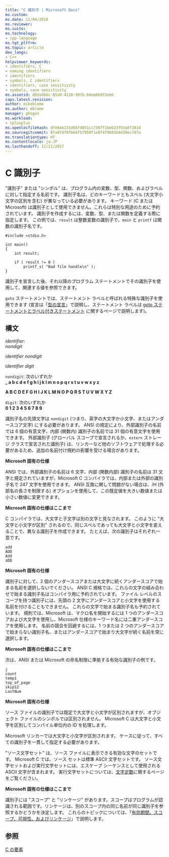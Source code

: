 ```yaml
---
title: "C 識別子 | Microsoft Docs"
ms.custom: 
ms.date: 11/04/2016
ms.reviewer: 
ms.suite: 
ms.technology:
- cpp-language
ms.tgt_pltfrm: 
ms.topic: article
dev_langs:
- C++
helpviewer_keywords:
- identifiers, C
- naming identifiers
- identifiers
- symbols, C identifiers
- identifiers, case sensitivity
- symbols, case sensitivity
ms.assetid: d02edbbc-85a0-4118-997b-84ee6b972eb6
caps.latest.revision: 
author: mikeblome
ms.author: mblome
manager: ghogen
ms.workload:
- cplusplus
ms.openlocfilehash: dfe8ab231d6bf4051cc730ff1beb23f93a8f301d
ms.sourcegitcommit: 8fa8fdf0fbb4f57950f1e8f4f9b81b4d39ec7d7a
ms.translationtype: HT
ms.contentlocale: ja-JP
ms.lasthandoff: 12/21/2017
---
```

# <a name="c-identifiers"></a>C 識別子
"識別子" または "シンボル" は、プログラム内の変数、型、関数、およびラベルに対して指定する名前です。 識別子名は、どのキーワードともスペル (大文字小文字の区別を含む) が異なっている必要があります。 キーワード (C または Microsoft) は識別子として使用できません。これらは特別な用途のために予約されています。 識別子を作成するには、変数、型、または関数を定義する際に指定します。 この例では、`result` は整数変数の識別子で、`main` と `printf` は関数の識別子名です。  
  
```  
#include <stdio.h>  
  
int main()  
{  
    int result;  
  
    if ( result != 0 )  
        printf_s( "Bad file handle\n" );  
}  
```  
  
 識別子を宣言した後、それ以降のプログラム ステートメントでその識別子を使用して、関連する値を参照できます。  
  
 `goto` ステートメントでは、ステートメント ラベルと呼ばれる特殊な識別子を使用できます  (宣言は「[型の宣言](../c-language/declarations-and-types.md)」で説明し、ステートメント ラベルは [goto ステートメントとラベル付きステートメント](../c-language/goto-and-labeled-statements-c.md) に関するページで説明します)。  
  
## <a name="syntax"></a>構文  
 *identifier*:  
 *nondigit*  
  
 *identifier nondigit*  
  
 *identifier digit*  
  
 `nondigit`: 次のいずれか  
 **_ a b c d e f g h i j k l m n o p q r s t u v w x y z**  
  
 **A B C D E F G H I J K L M N O P Q R S T U V W X Y Z**  
  
 `digit`: 次のいずれか  
 **0 1 2 3 4 5 6 7 8 9**  
  
 識別子名の先頭文字は `nondigit` (つまり、英字の大文字か小文字、またはアンダースコア文字) にする必要があります。 ANSI の規定により、外部識別子の名前では 6 個の有意文字、内部 (関数内) 識別子の名前では 31 個の有意文字を使用できます。 外部識別子 (グローバル スコープで宣言されるか、`extern` ストレージ クラスで宣言された識別子) は、リンカーなど他のソフトウェアで処理する必要があるため、追加の名前付け規約の影響を受ける場合があります。  
  
 **Microsoft 固有の仕様**  
  
 ANSI では、外部識別子の名前は 6 文字、内部 (関数内部) 識別子の名前は 31 文字と規定されていますが、Microsoft C コンパイラでは、内部または外部の識別子名で 247 文字を使用できます。 ANSI 互換に関して問題がない場合は、/H (外部名の長さを制限する) オプションを使用して、この既定値を大きい数値または小さい数値に変更できます。  
  
 **Microsoft 固有の仕様はここまで**  
  
 C コンパイラでは、大文字と子文字は別の文字と見なされます。 このように "大文字と小文字が区別" されるので、同じスペルであっても大文字と小文字を変えることで、異なる識別子を作成できます。 たとえば、次の識別子はそれぞれ一意です。  
  
```  
add  
ADD  
Add  
aDD  
```  
  
 **Microsoft 固有の仕様**  
  
 識別子に対して、2 個のアンダースコアまたは大文字に続くアンダースコアで始まる名前を選択しないでください。 ANSI C 規格では、これらの文字の組み合わせで始まる識別子名はコンパイラ用に予約されています。 ファイル レベルのスコープを持つ識別子には、先頭の 2 文字にアンダースコアと小文字を使用する名前を付けることもできません。 これらの文字で始まる識別子名も予約されています。 規則では、Microsoft は、マクロ名を開始するには 1 つのアンダースコアおよび大文字を使用し、Microsoft 仕様のキーワード名には二重アンダースコアを使用します。 名前の競合を回避するには、1 つまたは 2 つのアンダースコアで始まらない識別子名、またはアンダースコアで始まり大文字が続く名前を常に選択します。  
  
 **Microsoft 固有の仕様はここまで**  
  
 次は、ANSI または Microsoft の命名制限に準拠する有効な識別子の例です。  
  
```  
j  
count  
temp1  
top_of_page  
skip12  
LastNum  
```  
  
 **Microsoft 固有の仕様**  
  
 ソース ファイルの識別子では既定で大文字と小文字が区別されますが、オブジェクト ファイルのシンボルでは区別されません。 Microsoft C は大文字と小文字を区別してコンパイル単位内の ID を処理します。  
  
 Microsoft リンカーでは大文字と小文字が区別されます。 ケースに従って、すべての識別子を一貫して指定する必要があります。  
  
 "ソース文字セット" は、ソース ファイルに表示できる有効な文字のセットです。 Microsoft C では、ソース セットは標準 ASCII 文字セットです。 ソース文字セットおよび実行文字セットには、エスケープ シーケンスとして使用される ASCII 文字が含まれます。 実行文字セットについては、[文字定数](../c-language/c-character-constants.md)に関するページをご覧ください。  
  
 **Microsoft 固有の仕様はここまで**  
  
 識別子には "スコープ" と "リンケージ" があります。スコープはプログラムが認識される範囲です。リンケージは、別のスコープ内の同じ名前が同じ識別子を参照するかどうかを決定します。 これらのトピックについては、「[有効期間、スコープ、可視性、およびリンケージ](../c-language/lifetime-scope-visibility-and-linkage.md)」で説明します。  
  
## <a name="see-also"></a>参照  
 [C の要素](../c-language/elements-of-c.md)